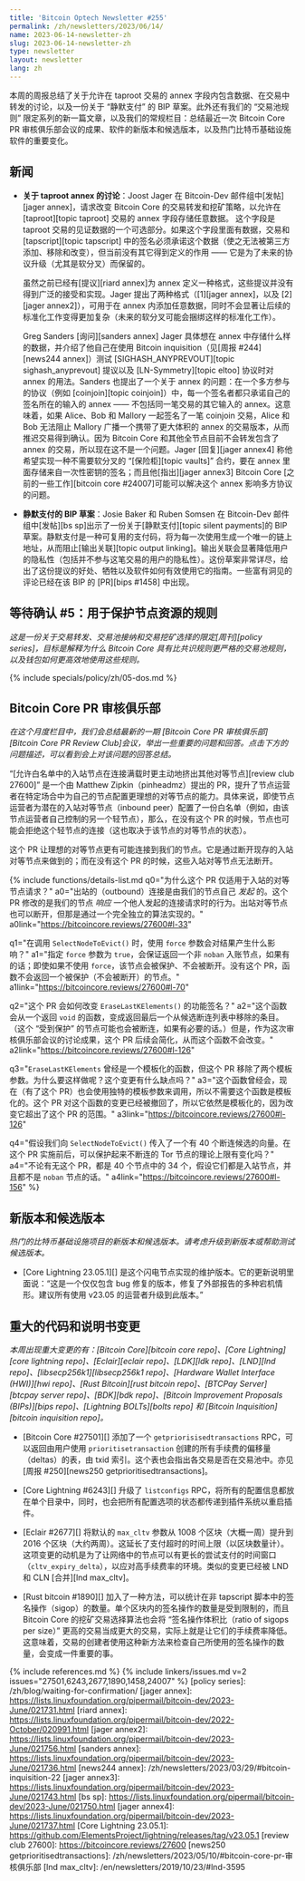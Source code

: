 ```yaml
---
title: 'Bitcoin Optech Newsletter #255'
permalink: /zh/newsletters/2023/06/14/
name: 2023-06-14-newsletter-zh
slug: 2023-06-14-newsletter-zh
type: newsletter
layout: newsletter
lang: zh
---
```


本周的周报总结了关于允许在 taproot 交易的 annex 字段内包含数据、在交易中转发的讨论，以及一份关于 “静默支付” 的 BIP 草案。此外还有我们的 “交易池规则” 限定系列的新一篇文章，以及我们的常规栏目：总结最近一次 Bitcoin Core PR 审核俱乐部会议的成果、软件的新版本和候选版本，以及热门比特币基础设施软件的重要变化。

## 新闻

- **<!--discussion-about-the-taproot-annex-->关于 taproot annex 的讨论**：Joost Jager 在 Bitcoin-Dev 邮件组中[发帖][jager annex]，请求改变 Bitcoin Core 的交易转发和挖矿策略，以允许在 [taproot][topic taproot] 交易的 annex 字段存储任意数据。 这个字段是 taproot 交易的见证数据的一个可选部分。如果这个字段里面有数据，交易和 [tapscript][topic tapscript] 中的签名必须承诺这个数据（使之无法被第三方添加、移除和改变），但当前没有其它得到定义的作用 —— 它是为了未来的协议升级（尤其是软分叉）而保留的。

    虽然之前已经有[提议][riard annex]为 annex 定义一种格式，这些提议并没有得到广泛的接受和实现。Jager 提出了两种格式（[1][jager annex]，以及 [2][jager annex2]），可用于在 annex 内添加任意数据，同时不会显著让后续的标准化工作变得更加复杂（未来的软分叉可能会捆绑这样的标准化工作）。

    Greg Sanders [询问][sanders annex] Jager 具体想在 annex 中存储什么样的数据，并介绍了他自己在使用 Bitcoin inquisition（见[周报 #244][news244 annex]）测试 [SIGHASH_ANYPREVOUT][topic sighash_anyprevout] 提议以及 [LN-Symmetry][topic eltoo] 协议时对 annex 的用法。Sanders 也提出了一个关于 annex 的问题：在一个多方参与的协议（例如 [coinjoin][topic coinjoin]）中，每一个签名者都只承诺自己的签名所在的输入的 annex —— 不包括同一笔交易的其它输入的 annex。这意味着，如果 Alice、Bob 和 Mallory 一起签名了一笔 coinjoin 交易，Alice 和 Bob 无法阻止 Mallory 广播一个携带了更大体积的 annex 的交易版本，从而推迟交易得到确认。因为 Bitcoin Core 和其他全节点目前不会转发包含了 annex 的交易，所以现在这不是一个问题。Jager [回复][jager annex4] 称他希望实现一种不需要软分叉的 “[保险柜][topic vaults]” 合约，要在 annex 里面存储来自一次性密钥的签名；而且他[指出][jager annex3] Bitcoin Core [之前的一些工作][bitcoin core #24007]可能可以解决这个 annex 影响多方协议的问题。

- **<!--draft-bip-for-silent-payments-->静默支付的 BIP 草案**：Josie Baker 和 Ruben Somsen 在 Bitcoin-Dev 邮件组中[发帖][bs sp]出示了一份关于[静默支付][topic silent payments]的 BIP 草案。静默支付是一种可复用的支付码，将为每一次使用生成一个唯一的链上地址，从而阻止[输出关联][topic output linking]。输出关联会显著降低用户的隐私性（包括并不参与这笔交易的用户的隐私性）。这份草案非常详尽，给出了这份提议的好处、牺牲以及软件如何有效使用它的指南。一些富有洞见的评论已经在该 BIP 的 [PR][bips #1458] 中出现。

## 等待确认 #5：用于保护节点资源的规则

*这是一份关于交易转发、交易池接纳和交易挖矿选择的限定[周刊][policy series]，目标是解释为什么 Bitcoin Core 具有比共识规则更严格的交易池规则，以及钱包如何更高效地使用这些规则。*

{% include specials/policy/zh/05-dos.md %}

## Bitcoin Core PR 审核俱乐部

*在这个月度栏目中，我们会总结最新的一期 [Bitcoin Core PR 审核俱乐部][Bitcoin Core PR Review Club]会议，举出一些重要的问题和回答。点击下方的问题描述，可以看到会上对该问题的回答总结。*

“[允许白名单中的入站节点在连接满载时更主动地挤出其他对等节点][review club 27600]” 是一个由 Matthew Zipkin（pinheadmz）提出的 PR，提升了节点运营者在特定场合中为自己的节点配置更理想的对等节点的能力。具体来说，即使节点运营者为潜在的入站对等节点（inbound peer）配置了一份白名单（例如，由该节点运营者自己控制的另一个轻节点），那么，在没有这个 PR 的时候，节点也可能会拒绝这个轻节点的连接（这也取决于该节点的对等节点的状态）。

这个 PR 让理想的对等节点更有可能连接到我们的节点。它是通过断开现存的入站对等节点来做到的；而在没有这个 PR 的时候，这些入站对等节点无法断开。

{% include functions/details-list.md
  q0="为什么这个 PR 仅适用于入站的对等节点请求？"
  a0="出站的（outbound）连接是由我们的节点自己 *发起* 的。这个 PR 修改的是我们的节点 *响应* 一个他人发起的连接请求时的行为。出站对等节点也可以断开，但那是通过一个完全独立的算法实现的。"
  a0link="https://bitcoincore.reviews/27600#l-33"

  q1="在调用 `SelectNodeToEvict()` 时，使用 `force` 参数会对结果产生什么影响？"
  a1="指定 `force` 参数为 `true`，会保证返回一个非 `noban` 入账节点，如果有的话；即使如果不使用 `force`，该节点会被保护、不会被断开。没有这个 PR，函数不会返回一个被保护（不会被断开）的节点。"
  a1link="https://bitcoincore.reviews/27600#l-70"

  q2="这个 PR 会如何改变 `EraseLastKElements()` 的功能签名？"
  a2="这个函数会从一个返回 `void` 的函数，变成返回最后一个从候选断连列表中移除的条目。（这个 “受到保护” 的节点可能也会被断连，如果有必要的话。）但是，作为这次审核俱乐部会议的讨论成果，这个 PR 后续会简化，从而这个函数不会改变。"
  a2link="https://bitcoincore.reviews/27600#l-126"

  q3="`EraseLastKElements` 曾经是一个模板化的函数，但这个 PR 移除了两个模板参数。为什么要这样做呢？这个变更有什么缺点吗？"
  a3="这个函数曾经会，现在（有了这个 PR）也会使用独特的模板参数来调用，所以不需要这个函数是模板化的。这个 PR 对这个函数的变更已经被撤回了，所以它依然是模板化的，因为改变它超出了这个 PR 的范围。"
  a3link="https://bitcoincore.reviews/27600#l-126"

  q4="假设我们向 `SelectNodeToEvict()` 传入了一个有 40 个断连候选的向量。在这个 PR 实施前后，可以保护起来不断连的 Tor 节点的理论上限有变化吗？"
  a4="不论有无这个 PR，都是 40 个节点中的 34 个，假设它们都是入站节点，并且都不是 `noban` 节点的话。"
  a4link="https://bitcoincore.reviews/27600#l-156"
%}

## 新版本和候选版本

*热门的比特币基础设施项目的新版本和候选版本。请考虑升级到新版本或帮助测试候选版本。*

- [Core Lightning 23.05.1][] 是这个闪电节点实现的维护版本。它的更新说明里面说：“这是一个仅仅包含 bug 修复的版本，修复了外部报告的多种宕机情形。建议所有使用 v23.05 的运营者升级到此版本。”

## 重大的代码和说明书变更

*本周出现重大变更的有：[Bitcoin Core][bitcoin core repo]、[Core Lightning][core lightning repo]、[Eclair][eclair repo]、[LDK][ldk repo]、[LND][lnd repo]、[libsecp256k1][libsecp256k1 repo]、[Hardware Wallet Interface (HWI)][hwi repo]、[Rust Bitcoin][rust bitcoin repo]、[BTCPay Server][btcpay server repo]、[BDK][bdk repo]、[Bitcoin Improvement Proposals (BIPs)][bips repo]、[Lightning BOLTs][bolts repo] 和 [Bitcoin Inquisition][bitcoin inquisition repo]。*

- [Bitcoin Core #27501][] 添加了一个 `getpriorisisedtransactions` RPC，可以返回由用户使用 `prioritisetransaction` 创建的所有手续费的偏移量（deltas）的表，由 txid 索引。这个表也会指出各交易是否在交易池中。亦见 [周报 #250][news250 getprioritisedtransactions]。

- [Core Lightning #6243][] 升级了 `listconfigs` RPC，将所有的配置信息都放在单个目录中，同时，也会把所有配置选项的状态都传递到插件系统以重启插件。

- [Eclair #2677][] 将默认的 `max_cltv` 参数从 1008 个区块（大概一周）提升到 2016 个区块（大约两周）。这延长了支付超时的时间上限（以区块数量计）。这项变更的动机是为了让网络中的节点可以有更长的尝试支付的时间窗口（`cltv_expiry_delta`），以应对高手续费率的环境。类似的变更已经被 LND 和 CLN [合并][lnd max_cltv]。

- [Rust bitcoin #1890][] 加入了一种方法，可以统计在非 tapscript 脚本中的签名操作（sigop）的数量。单个区块内的签名操作的数量是受到限制的，而且 Bitcoin Core 的挖矿交易选择算法也会将 “签名操作体积比（ratio of sigops per size）” 更高的交易当成更大的交易，实际上就是让它们的手续费率降低。这意味着，交易的创建者使用这种新方法来检查自己所使用的签名操作的数量，会变成一件重要的事。


{% include references.md %}
{% include linkers/issues.md v=2 issues="27501,6243,2677,1890,1458,24007" %}
[policy series]: /zh/blog/waiting-for-confirmation/
[jager annex]: https://lists.linuxfoundation.org/pipermail/bitcoin-dev/2023-June/021731.html
[riard annex]: https://lists.linuxfoundation.org/pipermail/bitcoin-dev/2022-October/020991.html
[jager annex2]: https://lists.linuxfoundation.org/pipermail/bitcoin-dev/2023-June/021756.html
[sanders annex]: https://lists.linuxfoundation.org/pipermail/bitcoin-dev/2023-June/021736.html
[news244 annex]: /zh/newsletters/2023/03/29/#bitcoin-inquisition-22
[jager annex3]: https://lists.linuxfoundation.org/pipermail/bitcoin-dev/2023-June/021743.html
[bs sp]: https://lists.linuxfoundation.org/pipermail/bitcoin-dev/2023-June/021750.html
[jager annex4]: https://lists.linuxfoundation.org/pipermail/bitcoin-dev/2023-June/021737.html
[Core Lightning 23.05.1]: https://github.com/ElementsProject/lightning/releases/tag/v23.05.1
[review club 27600]: https://bitcoincore.reviews/27600
[news250 getprioritisedtransactions]: /zh/newsletters/2023/05/10/#bitcoin-core-pr-审核俱乐部
[lnd max_cltv]: /en/newsletters/2019/10/23/#lnd-3595
